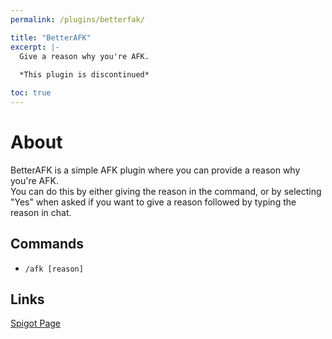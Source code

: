 ```yaml
---
permalink: /plugins/betterfak/

title: "BetterAFK"
excerpt: |-
  Give a reason why you're AFK.
  
  *This plugin is discontinued*

toc: true
---
```


# About
BetterAFK is a simple AFK plugin where you can provide a reason why you're AFK.  
You can do this by either giving the reason in the command, or by selecting "Yes" when asked if you want to give a reason followed by typing the reason in chat.

## Commands
- `/afk [reason]`

## Links

[<i class="fas fa-faucet"></i> Spigot Page](https://www.spigotmc.org/resources/36074)